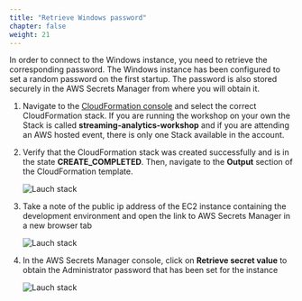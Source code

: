 ```yaml
---
title: "Retrieve Windows password"
chapter: false
weight: 21
---
```


In order to connect to the Windows instance, you need to retrieve the corresponding password. The Windows instance has been configured to set a random password on the first startup. The password is also stored securely in the AWS Secrets Manager from where you will obtain it.

1. Navigate to the [CloudFormation console](https://console.aws.amazon.com/cloudformation/home) and select the correct CloudFormation stack. If you are running the workshop on your own the Stack is called **streaming-analytics-workshop** and if you are attending an AWS hosted event, there is only one Stack available in the account.

1. Verify that the CloudFormation stack was created successfully and is in the state **CREATE_COMPLETED**. Then, navigate to the **Output** section of the CloudFormation template.

   ![Lauch stack](/images/cfn-5-completed.png)

1. Take a note of the public ip address of the EC2 instance containing the development environment and open the link to AWS Secrets Manager in a new browser tab

   ![Lauch stack](/images/cfn-6-parameters.png)

1. In the AWS Secrets Manager console, click on **Retrieve secret value** to obtain the Administrator password that has been set for the instance

   ![Lauch stack](/images/secrets-manager-retrieve-secret.png)
